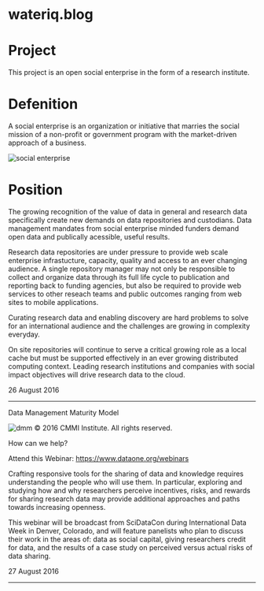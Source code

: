 # wateriq.blog

# Project

This project is an open social enterprise in the form of a research institute.

# Defenition

A social enterprise is an organization or initiative that marries the social mission of a non-profit or government program with the market-driven approach of a business.

![social enterprise](https://socialenterprise.us/wp-content/uploads/2015/07/Spectrum1-968x400.jpg)

# Position

The growing recognition of the value of data in general and research data specifically create new demands on data repositories and custodians. Data management mandates from social enterprise minded funders demand open data and publically acessible, useful results.

Research data repositories are under pressure to provide web scale enterprise infrastucture, capacity, quality and access to an ever changing audience. A single repository manager may not only be responsible to collect and organize data through its full life cycle to publication and reporting back to funding agencies, but also be required to provide web services to other reseach teams and public outcomes ranging from web sites to mobile applications.

Curating research data and enabling discovery are hard problems to solve for an international audience and the challenges are growing in complexity everyday.

On site repositories will continue to serve a critical growing role as a local cache but must be supported effectively in an ever growing distributed computing context. Leading research institutions and companies with social impact objectives will drive research data to the cloud.

26 August 2016

---

Data Management Maturity Model

![dmm](http://cmmiinstitute.com/sites/all/themes/cmmi/images/dmm_diagram.png)
© 2016 CMMI Institute. All rights reserved.

How can we help?

Attend this Webinar: https://www.dataone.org/webinars

Crafting responsive tools for the sharing of data and knowledge requires understanding the people who will use them. In particular, exploring and studying how and why researchers perceive incentives, risks, and rewards for sharing research data may provide additional approaches and paths towards increasing openness.

This webinar will be broadcast from SciDataCon during International Data Week in Denver, Colorado, and will feature panelists who plan to discuss their work in the areas of: data as social capital, giving researchers credit for data, and the results of a case study on perceived versus actual risks of data sharing.

27 August 2016

---
